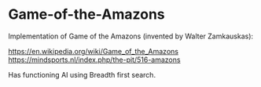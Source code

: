 # Game-of-the-Amazons
Implementation of Game of the Amazons (invented by Walter Zamkauskas):

https://en.wikipedia.org/wiki/Game_of_the_Amazons
https://mindsports.nl/index.php/the-pit/516-amazons

Has functioning AI using Breadth first search.
